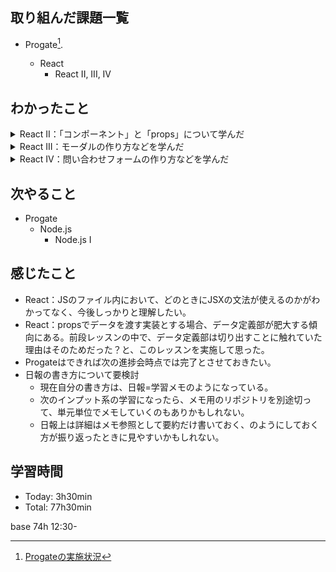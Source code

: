 ## 取り組んだ課題一覧
- Progate[^1].
  - React
    - React II, III, IV

  [^1]: [Progateの実施状況](https://github.com/i-yktr/work/blob/main/01_Progate/plan.md)

## わかったこと
<details>
  <summary>React II：「コンポーネント」と「props」について学んだ</summary>
  
  - ブラウザ表示するまで
    ```
    - ファイル構造
    React ┬ index.html
          └ src ┬ index.js
                └ components ─ App.js
    - 流れ
    App.js → index.js (変換) → index.html (挿入)
    ```
  - CSSを適用したい場合は `index.html` でスタイルシートを読み込む
  - JSXの場合、クラス名は `className` とする。 ※HTMLと違うので要注意⚠️
    ```diff
    - <h1 class="hoge">hello world</h1> <!-- HTML -->
    + <h1 className='hoge'>hello world</h1> {/* JSX */}
    ```
  - コンポーネントを別ファイルで使用するには エクスポート/インポート が必要なので要注意⚠️
  - Reactは表示コンテンツをコンポーネント化してタグとして使いまわすと一旦理解した
  - コンポーネント呼び出し時には 引数 を指定できる。  
    Reactではコレを `props` と呼んでる。※propsはPropetiesの略 [cf.](https://qiita.com/esoul/items/f699b7e40766bba92e76)
    ```jsx
    {/* コンポーネント呼び出し側 */}
    <div>
      <Language
        name='hoge' {/* props名=値 の形式 */}
      />
    </div>
    ```
    ```jsx
    {/* コンポーネント定義側 */}
    render() {
      {/* this.propsでオブジェクトを取得できる。プロパティの参照の仕方は普通のJSと同じ */}
      console.log(this.props.hoge); 
      return();
    }
    
    ```
  - mapを用いると呼び出し側の繰り返し処理を効率的に記述できる
    ```js
    render() {
      const fruitList = ['りんご', 'みかん', 'ばなな'];
      return (
        <div>
          { // ← Q.なぜココに中括弧があるか？ → A.JSXの中でJSの記述をしてるから
            fruitList.map((fruitItem) => {
              return (
                <p> {fruitItem} </p>
                {/* Q.中括弧の中なのに、なぜこのブロックはJSX記法になっているか？ → A.不明
                    returnの中だから？とも思ったが、後続スライドを見るとreturn以外でもjsxを使ってそう。
                    reactを読み込んでいる時点でjsファイル内でjsxを書けることになっており、
                    jsxの中でjsを書きたいときだけ{}が必要ということ..？疑問
                */}
              );　 
            })
          }
        </div>>
      );
    }
    ```
</details>

<details>
  <summary>React III：モーダルの作り方などを学んだ</summary>

  - stateにオブジェクトを設定している理由が分かった  
    stateは状態を表す概念（状態の集合体というか、状態というグループというか）で、数ある状態の1つ1つがオブジェクトのプロパティとして定義されるイメージ
</details>

<details>
  <summary>React IV：問い合わせフォームの作り方などを学んだ</summary>

  - `<input />` みたいな書き方の後ろの `/` を**自己クローズタグ**と呼ぶ
  - 
</details>

## 次やること
- Progate
  - Node.js
    - Node.js I

## 感じたこと
- React：JSのファイル内において、どのときにJSXの文法が使えるのかがわかってなく、今後しっかりと理解したい。
- React：propsでデータを渡す実装とする場合、データ定義部が肥大する傾向にある。前段レッスンの中で、データ定義部は切り出すことに触れていた理由はそのためだった？と、このレッスンを実施して思った。
- Progateはできれば次の進捗会時点では完了とさせておきたい。
- 日報の書き方について要検討
  - 現在自分の書き方は、日報=学習メモのようになっている。
  - 次のインプット系の学習になったら、メモ用のリポジトリを別途切って、単元単位でメモしていくのもありかもしれない。
  - 日報上は詳細はメモ参照として要約だけ書いておく、のようにしておく方が振り返ったときに見やすいかもしれない。

## 学習時間
- Today: 3h30min
- Total: 77h30min

base 74h
12:30-
